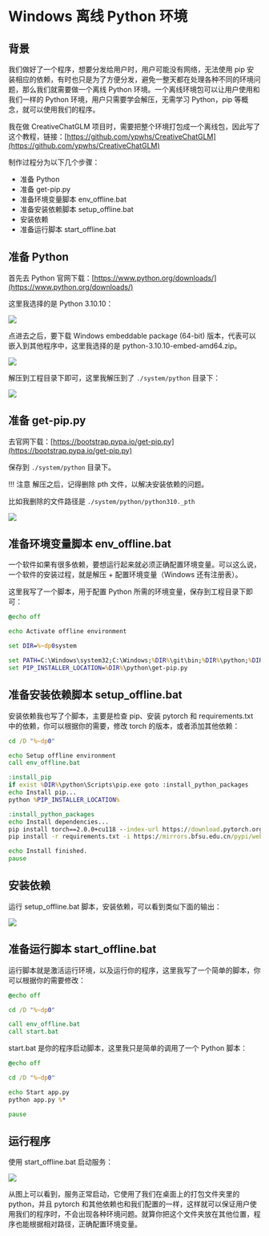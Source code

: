 # Windows 离线 Python 环境

## 背景

我们做好了一个程序，想要分发给用户时，用户可能没有网络，无法使用 pip 安装相应的依赖，有时也只是为了方便分发，避免一整天都在处理各种不同的环境问题，那么我们就需要做一个离线 Python 环境。一个离线环境包可以让用户使用和我们一样的 Python 环境，用户只需要学会解压，无需学习 Python，pip 等概念，就可以使用我们的程序。

我在做 CreativeChatGLM 项目时，需要把整个环境打包成一个离线包，因此写了这个教程，链接：[https://github.com/ypwhs/CreativeChatGLM](https://github.com/ypwhs/CreativeChatGLM)

制作过程分为以下几个步骤：

* 准备 Python
* 准备 get-pip.py
* 准备环境变量脚本 env_offline.bat
* 准备安装依赖脚本 setup_offline.bat
* 安装依赖
* 准备运行脚本 start_offline.bat

## 准备 Python

首先去 Python 官网下载：[https://www.python.org/downloads/](https://www.python.org/downloads/)

这里我选择的是 Python 3.10.10：

![](offline-python-environment/image.png)

点进去之后，要下载 Windows embeddable package (64-bit) 版本，代表可以嵌入到其他程序中，这里我选择的是 python-3.10.10-embed-amd64.zip。

![](offline-python-environment/image-1.png)

解压到工程目录下即可，这里我解压到了 `./system/python` 目录下：

![](offline-python-environment/image-2.png)

## 准备 get-pip.py

去官网下载：[https://bootstrap.pypa.io/get-pip.py](https://bootstrap.pypa.io/get-pip.py)

保存到 `./system/python` 目录下。

!!! 注意
    解压之后，记得删除 pth 文件，以解决安装依赖的问题。

比如我删除的文件路径是 `./system/python/python310._pth`

![](offline-python-environment/image-3.png)

## 准备环境变量脚本 env_offline.bat

一个软件如果有很多依赖，要想运行起来就必须正确配置环境变量。可以这么说，一个软件的安装过程，就是解压 + 配置环境变量（Windows 还有注册表）。

这里我写了一个脚本，用于配置 Python 所需的环境变量，保存到工程目录下即可：

```bat
@echo off

echo Activate offline environment

set DIR=%~dp0system

set PATH=C:\Windows\system32;C:\Windows;%DIR%\git\bin;%DIR%\python;%DIR%\python\Scripts;%DIR%\python\Lib\site-packages\torch\lib
set PIP_INSTALLER_LOCATION=%DIR%\python\get-pip.py
```

## 准备安装依赖脚本 setup_offline.bat

安装依赖我也写了个脚本，主要是检查 pip、安装 pytorch 和 requirements.txt 中的依赖，你可以根据你的需要，修改 torch 的版本，或者添加其他依赖：

```bat
cd /D "%~dp0"

echo Setup offline environment
call env_offline.bat

:install_pip
if exist %DIR%\python\Scripts\pip.exe goto :install_python_packages
echo Install pip...
python %PIP_INSTALLER_LOCATION%

:install_python_packages
echo Install dependencies...
pip install torch==2.0.0+cu118 --index-url https://download.pytorch.org/whl/cu118 --extra-index-url https://mirrors.bfsu.edu.cn/pypi/web/simple
pip install -r requirements.txt -i https://mirrors.bfsu.edu.cn/pypi/web/simple

echo Install finished.
pause
```

## 安装依赖

运行 setup_offline.bat 脚本，安装依赖，可以看到类似下面的输出：

![](offline-python-environment/image-4.png)

## 准备运行脚本 start_offline.bat

运行脚本就是激活运行环境，以及运行你的程序，这里我写了一个简单的脚本，你可以根据你的需要修改：

```bat
@echo off

cd /D "%~dp0"

call env_offline.bat
call start.bat
```

start.bat 是你的程序启动脚本，这里我只是简单的调用了一个 Python 脚本：

```bat
@echo off

cd /D "%~dp0"

echo Start app.py
python app.py %*

pause
```

## 运行程序

使用 start_offline.bat 启动服务：

![](offline-python-environment/image-5.png)

从图上可以看到，服务正常启动，它使用了我们在桌面上的打包文件夹里的 python，并且 pytorch 和其他依赖也和我们配置的一样，这样就可以保证用户使用我们的程序时，不会出现各种环境问题。就算你把这个文件夹放在其他位置，程序也能根据相对路径，正确配置环境变量。

